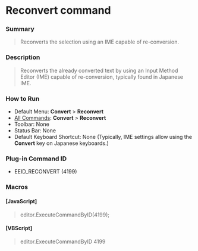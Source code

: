 # Reconvert command

### Summary

> Reconverts the selection using an IME capable of re-conversion.

### Description

> Reconverts the already converted text by using an Input Method Editor (IME)
> capable of re-conversion, typically found in Japanese IME.

### How to Run

- Default Menu: **Convert** \> **Reconvert**
- [All Commands](../tools/all_commands): **Convert** \> **Reconvert**
- Toolbar: None
- Status Bar: None
- Default Keyboard Shortcut: None (Typically, IME settings allow using the **Convert** key on Japanese keyboards.)

### Plug-in Command ID

- EEID\_RECONVERT (4199)

### Macros

#### \[JavaScript\]

> editor.ExecuteCommandByID(4199);

#### \[VBScript\]

> editor.ExecuteCommandByID 4199
